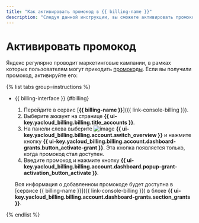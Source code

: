 ```yaml
---
title: "Как активировать промокод в {{ billing-name }}"
description: "Следуя данной инструкции, вы сможете активировать промокод."
---
```


# Активировать промокод

Яндекс регулярно проводит маркетинговые кампании, в рамках которых пользователям могут приходить [промокоды](../concepts/promo-code.md). Если вы получили промокод, активируйте его:

{% list tabs group=instructions %}

- {{ billing-interface }} {#billing}

  1. Перейдите в сервис [**{{ billing-name }}**]({{ link-console-billing }}).
  1. Выберите аккаунт на странице **{{ ui-key.yacloud_billing.billing.title_accounts }}**.
  1. На панели слева выберите ![image](../../_assets/console-icons/flag.svg) **{{ ui-key.yacloud_billing.billing.account.switch_overview }}** и нажмите кнопку **{{ ui-key.yacloud_billing.billing.account.dashboard-grants.button_activate-grant }}**. Эта кнопка появляется только, когда промокод стал доступен.
  1. Введите промокод и нажмите кнопку **{{ ui-key.yacloud_billing.billing.account.dashboard.popup-grant-activation_button_activate }}**.

  Вся информация о добавленном промокоде будет доступна в [сервисе {{ billing-name }}]({{ link-console-billing }}) в блоке **{{ ui-key.yacloud_billing.billing.account.dashboard-grants.section_grants }}**.

{% endlist %}
